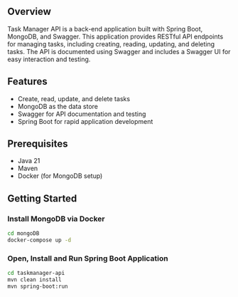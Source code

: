 ## Overview

Task Manager API is a back-end application built with Spring Boot, MongoDB, and Swagger. This application provides RESTful API endpoints for managing tasks, including creating, reading, updating, and deleting tasks. The API is documented using Swagger and includes a Swagger UI for easy interaction and testing.

## Features

- Create, read, update, and delete tasks
- MongoDB as the data store
- Swagger for API documentation and testing
- Spring Boot for rapid application development

## Prerequisites

- Java 21
- Maven
- Docker (for MongoDB setup)

## Getting Started
### Install MongoDB via Docker 
```bash
cd mongoDB
docker-compose up -d
```
### Open, Install and Run Spring Boot Application
```bash
cd taskmanager-api
mvn clean install
mvn spring-boot:run
```
